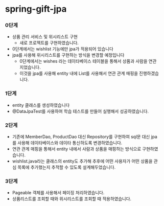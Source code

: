 # spring-gift-jpa
### 0단계
* 상품 관리 서비스 및 위시리스트 구현
   * 새로 프로젝트를 구현하였습니다.
* 0단계에서는 wishlist 기능에만 jpa가 적용되어 있습니다
* jpa를 사용해 위시리스트를 구현하는 방식을 변경할 예정입니다
   * 0단계에서는 wishes 라는 데이타베이스 테이블을 통해서 상품과 사람을 연관지었습니다.
   * 이것을 jpa를 사용해 entity 내에 List<product>를 사용해서 연관 관계 매핑을 진행하겠습니다.
### 1단계
* entity 클래스를 생성하였습니다
* @DataJpaTest를 사용하여 학습 테스트를 만들어 실행해서 성공하였습니다.
### 2단계
* 기존에 MemberDao, ProductDao 대신 Repository를 구현하여 sql문 대신 jpa를 사용해 데이타베이스와 데이타 통신하도록 변경하였습니다.
* 연관 관계 매핑을 통해서 entity 내에서 사람과 상품을 매핑하는 방식으로 구현하였습니다.
* wishlist.java라는 클래스의 entity도 추가해 추후에 어떤 사용자가 어떤 상품을 관심 목록에 추가했는지 추적할 수 있도록 설계해두었습니다.
### 3단계
* Pageable 객체를 사용해서 페이징 처리하였습니다.
* 상품리스트를 조회할 때와 위시리스트를 조회할 때 적용하였습니다.


